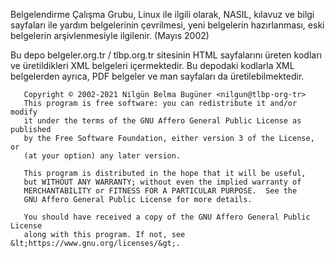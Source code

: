 Belgelendirme Çalışma Grubu, Linux ile ilgili olarak, NASIL, kılavuz ve bilgi
sayfaları ile yardım belgelerinin çevrilmesi, yeni belgelerin hazırlanması,
eski belgelerin arşivlenmesiyle ilgilenir. (Mayıs 2002)

Bu depo belgeler.org.tr / tlbp.org.tr sitesinin HTML sayfalarını üreten
kodları ve üretildikleri XML belgeleri içermektedir. Bu depodaki kodlarla
XML belgelerden ayrıca, PDF belgeler ve man sayfaları da üretilebilmektedir.
```
   Copyright © 2002-2021 Nilgün Belma Bugüner <nilgun@tlbp·org·tr>
   This program is free software: you can redistribute it and/or modify
   it under the terms of the GNU Affero General Public License as published
   by the Free Software Foundation, either version 3 of the License, or
   (at your option) any later version.

   This program is distributed in the hope that it will be useful,
   but WITHOUT ANY WARRANTY; without even the implied warranty of
   MERCHANTABILITY or FITNESS FOR A PARTICULAR PURPOSE.  See the
   GNU Affero General Public License for more details.

   You should have received a copy of the GNU Affero General Public License
   along with this program. If not, see &lt;https://www.gnu.org/licenses/&gt;.
```
